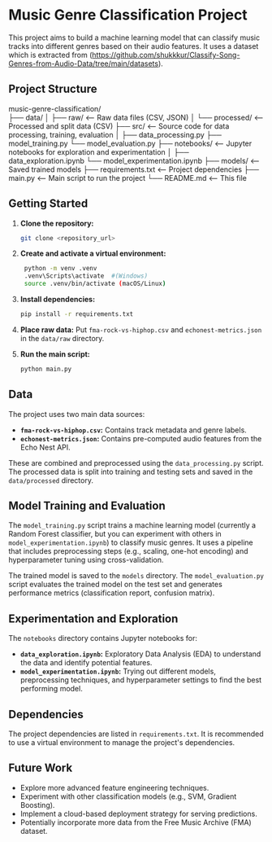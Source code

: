 # Music Genre Classification Project

This project aims to build a machine learning model that can classify music tracks into different genres based on their audio features.  It uses a dataset which is extracted from (https://github.com/shukkkur/Classify-Song-Genres-from-Audio-Data/tree/main/datasets).



## Project Structure
music-genre-classification/  
├── data/ │ 
    ├── raw/ <-- Raw data files (CSV, JSON) 
    │ └── processed/ <-- Processed and split data (CSV) 
├── src/ <-- Source code for data processing, training, evaluation │ 
    ├── data_processing.py 
    ├── model_training.py 
    └── model_evaluation.py 
├── notebooks/ <-- Jupyter notebooks for exploration and experimentation │ 
    ├── data_exploration.ipynb 
    └── model_experimentation.ipynb 
├── models/ <-- Saved trained models 
├── requirements.txt <-- Project dependencies 
├── main.py <-- Main script to run the project 
└── README.md <-- This file

## Getting Started

1. **Clone the repository:**
   ```bash
   git clone <repository_url>
   ```

2. **Create and activate a virtual environment:**
   ```bash
    python -m venv .venv
    .venv\Scripts\activate  #(Windows)
    source .venv/bin/activate (macOS/Linux)
   ```

3. **Install dependencies:**
   ```bash
   pip install -r requirements.txt
   ```

4. **Place raw data:** Put `fma-rock-vs-hiphop.csv` and `echonest-metrics.json` in the `data/raw` directory.

5. **Run the main script:**
   ```bash
   python main.py
   ```

## Data

The project uses two main data sources:

*   **`fma-rock-vs-hiphop.csv`:** Contains track metadata and genre labels.
*   **`echonest-metrics.json`:** Contains pre-computed audio features from the Echo Nest API.

These are combined and preprocessed using the `data_processing.py` script.  The processed data is split into training and testing sets and saved in the `data/processed` directory.

## Model Training and Evaluation

The `model_training.py` script trains a machine learning model (currently a Random Forest classifier, but you can experiment with others in `model_experimentation.ipynb`) to classify music genres. It uses a pipeline that includes preprocessing steps (e.g., scaling, one-hot encoding) and hyperparameter tuning using cross-validation.

The trained model is saved to the `models` directory.  The `model_evaluation.py` script evaluates the trained model on the test set and generates performance metrics (classification report, confusion matrix).

## Experimentation and Exploration

The `notebooks` directory contains Jupyter notebooks for:

*   **`data_exploration.ipynb`:**  Exploratory Data Analysis (EDA) to understand the data and identify potential features.
*   **`model_experimentation.ipynb`:** Trying out different models, preprocessing techniques, and hyperparameter settings to find the best performing model.

## Dependencies

The project dependencies are listed in `requirements.txt`.  It is recommended to use a virtual environment to manage the project's dependencies.

## Future Work

*   Explore more advanced feature engineering techniques.
*   Experiment with other classification models (e.g., SVM, Gradient Boosting).
*   Implement a cloud-based deployment strategy for serving predictions.
*   Potentially incorporate more data from the Free Music Archive (FMA) dataset.


